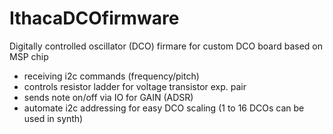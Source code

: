 # IthacaDCOfirmware

Digitally controlled oscillator (DCO) firmare for custom DCO board based on MSP chip

- receiving i2c commands (frequency/pitch)
- controls resistor ladder for voltage transistor exp. pair
- sends note on/off via IO for GAIN (ADSR)
- automate i2c addressing for easy DCO scaling (1 to 16 DCOs can be used in synth)
